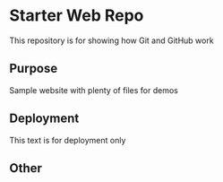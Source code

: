 # Starter Web Repo

This repository is for showing how Git and GitHub work

## Purpose

Sample website with plenty of files for demos

## Deployment
This text is for deployment only

## Other
